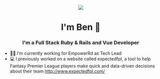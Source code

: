 <p align="center">
  <img src="https://media.giphy.com/media/hUEnpmgX9LyzZfK2xV/giphy.gif">
</p>

<h1 align="center">I'm Ben 👋</h1>

<h3 align="center">I'm a Full Stack Ruby & Rails and Vue Developer</h3>

- 👨‍💻 I’m currently working for EmpowerRd as Tech Lead
- 💻 I previously worked on a website called expectedfpl, a tool to help Fantasy Premier League players make quick and data-driven decisions about their team http://www.expectedfpl.com/

<!--
**b-skingsley/b-skingsley** is a ✨ _special_ ✨ repository because its `README.md` (this file) appears on your GitHub profile.

Here are some ideas to get you started:

- 🔭 I’m currently working on ...
- 🌱 I’m currently learning ...
- 👯 I’m looking to collaborate on ...
- 🤔 I’m looking for help with ...
- 💬 Ask me about ...
- 📫 How to reach me: ...
- 😄 Pronouns: ...
- ⚡ Fun fact: ...
-->
